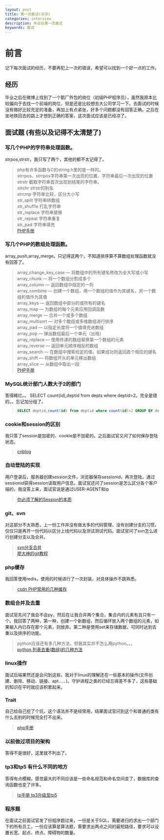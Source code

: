 ```yaml
---
layout: post
title: 第一次面试(凉凉)
categories: interview
description: 毕业后第一次面试
keywords: 面试
---
```

# 前言
记下每次面试的经历，不要再犯上一次的错误，希望可以找到一个好一点的工作。

## 经历

毕业之后在微博上找到了一个鹅厂外包的岗位（初级PHP程序员），虽然我原本比较偏向于去找一个前端的岗位，但是还是比较想去大公司学习一下。去面试的时候没有做好比较充足的准备，再加上有点紧张，好多个问题都没有回答正确。之后在坐地铁回去的路上才想到正确的答案，这次面试应该是已经凉了。

## 面试题 (有些以及记得不太清楚了)

### 写几个PHP的字符串处理函数。

strpos,strstr。我只写了两个，其他的都不太记得了。  
> php有许多函数与C的string.h里的是一样的。  
> strrpos、strrpos字符串第一次出现的位置、字符串最后一次出现的位置  
> strstr 截取字符串首次出现到结尾的字符串。  
> strchr strstr的别名  
> strcmp 字符串比较，区分大小写  
> str_split 字符串转数组  
> str_shuffle 打乱字符串  
> str_replace 字符串替换  
> str_repeat 字符串重复  
> str_pad 字符串填充  
> [PHP手册](http://php.net/manual/zh/ref.strings.php)  

### 写几个PHP的数组处理函数。

array_push,array_merge。只记得这两个，不知道排序算不算数组处理函数就没有回答了。  
> array_change_key_case — 将数组中的所有键名修改为全大写或小写  
array_chunk — 将一个数组分割成多个  
array_column — 返回数组中指定的一列  
array_combine — 创建一个数组，用一个数组的值作为其键名，另一个数组的值作为其值  
array_keys — 返回数组中部分的或所有的键名  
array_map — 为数组的每个元素应用回调函数  
array_merge — 合并一个或多个数组  
array_multisort — 对多个数组或多维数组进行排序  
array_pad — 以指定长度将一个值填充进数组  
array_pop — 弹出数组最后一个单元（出栈）  
array_replace — 使用传递的数组替换第一个数组的元素  
array_reverse — 返回单元顺序相反的数组  
array_search — 在数组中搜索给定的值，如果成功则返回首个相应的键名  
array_shift — 将数组开头的单元移出数组  
array_slice — 从数组中取出一段  
[PHP手册](http://php.net/manual/zh/book.array.php)

### MySQL统计部门人数大于2的部门

答得稀烂。。 SELECT count(id),deptid from depts where deptid>2。完全是错的。。忘记加分组了。
> ```sql
> SELECT deptid,count(id) from deptid where count(id)>2 GROUP BY deptid
> ```

### cookie和session的区别

我只答了session是加密的、cookie是不加密的。之后面试官又问了如何保存登陆状态。
> [cnblog](https://www.cnblogs.com/zlw-xf/p/8001383.html)

### 自动登陆的实现

用户登录后，服务器创建session文件，浏览器保存sessionid，再次登陆，通过sessionid获得session读取用户信息。面试官还问了session是怎么区分各个客户端的，我没答上来，面试官说是通过USER-AGENT和ip
> [你必须了解的Session的本质](http://www.freebuf.com/articles/web/10369.html)

### git、svn

对这部分不太熟悉，上一份工作并没有做太多的代码管理，没有创建分支的习惯，仅仅只是再开一份代码以区分上线代码以及测试测试代码。面试官问了svn怎么进行创建分支以及合并。
> [svn分支合并](https://www.cnblogs.com/xdouby/p/7237005.html)  
> [廖大神的git教程](https://www.liaoxuefeng.com/wiki/0013739516305929606dd18361248578c67b8067c8c017b000/0013743862006503a1c5bf5a783434581661a3cc2084efa000)

### php缓存

我回答使用redis，使用的时候进行了一次封装，对具体操作不跳熟悉。
> [csdn PHP常用的几种缓存](https://blog.csdn.net/ym_diver/article/details/74078190)

### 数组合并及去重

面试官先问了我会不会py，然后在让我合并两个集合，集合内的元素有且只有一个。我回答了两种，第一种，创建一个新数组，然后循环放入两个数组的元素，如果输入内已存在那个元素，则放弃。第二种是使用set来存储数据，可同时达到去重以及排序的功能。

>python应该还有多几种方法，但我其实并不怎么用python。。。  
[python 列表去重(数组)的几种方法](https://blog.csdn.net/promise_love/article/details/46963589)

### linux操作

面试后端果然还是会问到这些，我对于linux的理解还在一些基本的操作(文件创建、删除、移动、链接、apt……)。守护进程之类的已经忘得差不多了，这些基础的知识在平时就应该积累起来。

### Trait

自己给自己挖了个坑，这个语法并不是经常用，结果面试官问到这个和普通的类有什么去别的时候完全打不出来。

>[php手册](http://php.net/manual/zh/language.oop5.traits.php)

### 以前做过项目的架构

答得不是很好，这里就不列出了。

### tp3和tp5 有什么不同的地方

答得有点模糊，感觉最大的不同应该是一些命名规范和命名空间变了，数据库的查询函数也变了许多。

> [tp手册 tp3升级至tp5](https://www.kancloud.cn/manual/thinkphp5/163239#V32V50_188)

### 程序题

在面试之前面试官发了份程序题过来，一份是关于SQL，需要递归的求出一个部门下的所有员工，一份应该算是算法题，需要求出两点之间的最短路径，要求可以设置长宽、起点、终点、障碍物的数量。
